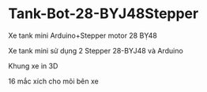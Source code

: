 # Tank-Bot-28-BYJ48Stepper
Xe tank mini Arduino+Stepper motor 28 BỴ48

Xe tank mini sử dụng 2 Stepper 28-BYJ48 và Arduino

Khung xe in 3D

16 mắc xích cho mõi bên xe
